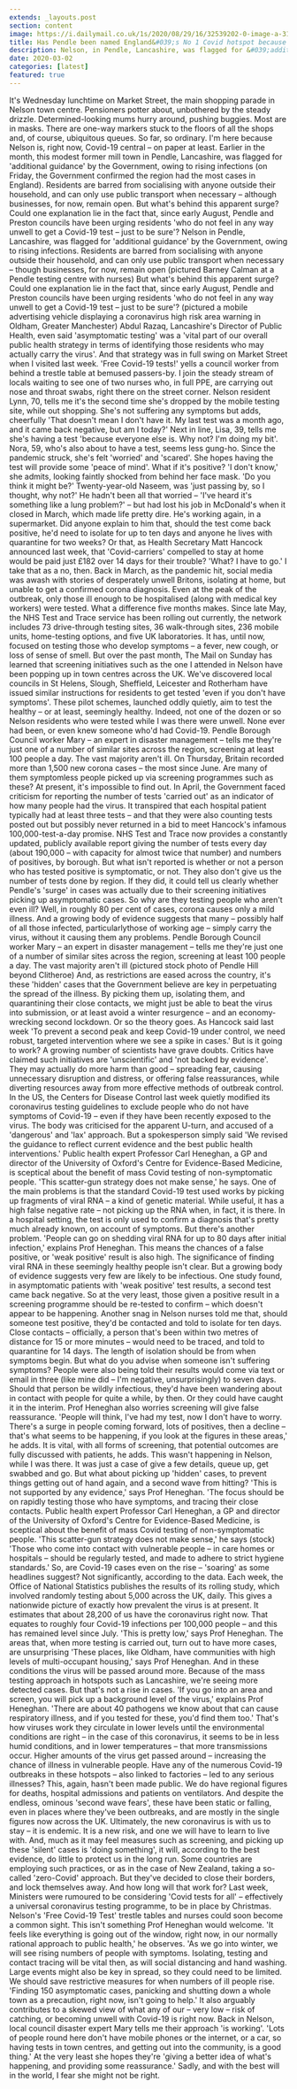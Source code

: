 ```yaml
---
extends: _layouts.post
section: content
image: https://i.dailymail.co.uk/1s/2020/08/29/16/32539202-0-image-a-31_1598714884863.jpg 
title: Has Pendle been named England&#039;s No 1 Covid hotspot because they&#039;re mass testing in the street? 
description: Nelson, in Pendle, Lancashire, was flagged for &#039;additional guidance&#039; by the Government, owing to rising infections (on Friday, the Government confirmed the region had the most cases in England). 
date: 2020-03-02 
categories: [latest] 
featured: true 
--- 
```

It&#039;s Wednesday lunchtime on Market Street, the main shopping parade in Nelson town centre. Pensioners potter about, unbothered by the steady drizzle. Determined-looking mums hurry around, pushing buggies.
Most are in masks. There are one-way markers stuck to the floors of all the shops and, of course, ubiquitous queues. So far, so ordinary. I&#039;m here because Nelson is, right now, Covid-19 central &ndash; on paper at least.
Earlier in the month, this modest former mill town in Pendle, Lancashire, was flagged for &#039;additional guidance&#039; by the Government, owing to rising infections (on Friday, the Government confirmed the region had the most cases in England).
Residents are barred from socialising with anyone outside their household, and can only use public transport when necessary &ndash; although businesses, for now, remain open.
But what&#039;s behind this apparent surge? Could one explanation lie in the fact that, since early August, Pendle and Preston councils have been urging residents &#039;who do not feel in any way unwell to get a Covid-19 test &ndash; just to be sure&#039;?
Nelson in Pendle, Lancashire, was flagged for &#039;additional guidance&#039; by the Government, owing to rising infections.&nbsp;Residents are barred from socialising with anyone outside their household, and can only use public transport when necessary &ndash; though businesses, for now, remain open (pictured Barney Calman at a Pendle testing centre with nurses)
But what&#039;s behind this apparent surge? Could one explanation lie in the fact that, since early August, Pendle and Preston councils have been urging residents &#039;who do not feel in any way unwell to get a Covid-19 test &ndash; just to be sure&#039;? (pictured a mobile advertising vehicle displaying a coronavirus high risk area warning in Oldham, Greater Manchester)
Abdul Razaq, Lancashire&#039;s Director of Public Health, even said &#039;asymptomatic testing&#039; was a &#039;vital part of our overall public health strategy in terms of identifying those residents who may actually carry the virus&#039;.
And that strategy was in full swing on Market Street when I visited last week.
&#039;Free Covid-19 tests!&#039; yells a council worker from behind a trestle table at bemused passers-by. I join the steady stream of locals waiting to see one of two nurses who, in full PPE, are carrying out nose and throat swabs, right there on the street corner.
Nelson resident Lynn, 70, tells me it&#039;s the second time she&#039;s dropped by the mobile testing site, while out shopping. She&#039;s not suffering any symptoms but adds, cheerfully &#039;That doesn&#039;t mean I don&#039;t have it. My last test was a month ago, and it came back negative, but am I today?&#039;
Next in line, Lisa, 39, tells me she&#039;s having a test &#039;because everyone else is. Why not? I&#039;m doing my bit&#039;. Nora, 59, who&#039;s also about to have a test, seems less gung-ho.
Since the pandemic struck, she&#039;s felt &#039;worried&#039; and &#039;scared&#039;. She hopes having the test will provide some &#039;peace of mind&#039;.
What if it&#039;s positive? &#039;I don&#039;t know,&#039; she admits, looking faintly shocked from behind her face mask. &#039;Do you think it might be?&#039;
Twenty-year-old Naseem, was &#039;just passing by, so I thought, why not?&#039; He hadn&#039;t been all that worried &ndash; &#039;I&#039;ve heard it&#039;s something like a lung problem?&#039; &ndash; but had lost his job in McDonald&#039;s when it closed in March, which made life pretty dire. He&#039;s working again, in a supermarket. Did anyone explain to him that, should the test come back positive, he&#039;d need to isolate for up to ten days and anyone he lives with quarantine for two weeks?
Or that, as Health Secretary Matt Hancock announced last week, that &#039;Covid-carriers&#039; compelled to stay at home would be paid just &pound;182 over 14 days for their trouble?
&#039;What? I have to go.&#039; I take that as a no, then.
Back in March, as the pandemic hit, social media was awash with stories of desperately unwell Britons, isolating at home, but unable to get a confirmed corona diagnosis. Even at the peak of the outbreak, only those ill enough to be hospitalised (along with medical key workers) were tested. What a difference five months makes. Since late May, the NHS Test and Trace service has been rolling out currently, the network includes 73 drive-through testing sites, 36 walk-through sites, 236 mobile units, home-testing options, and five UK laboratories.
It has, until now, focused on testing those who develop symptoms &ndash; a fever, new cough, or loss of sense of smell. But over the past month, The Mail on Sunday has learned that screening initiatives such as the one I attended in Nelson have been popping up in town centres across the UK.
We&#039;ve discovered local councils in St Helens, Slough, Sheffield, Leicester and Rotherham have issued similar instructions for residents to get tested &#039;even if you don&#039;t have symptoms&#039;.
These pilot schemes, launched oddly quietly, aim to test the healthy &ndash; or at least, seemingly healthy. Indeed, not one of the dozen or so Nelson residents who were tested while I was there were unwell.
None ever had been, or even knew someone who&#039;d had Covid-19.
Pendle Borough Council worker Mary &ndash; an expert in disaster management &ndash; tells me they&#039;re just one of a number of similar sites across the region, screening at least 100 people a day. The vast majority aren&#039;t ill.
On Thursday, Britain recorded more than 1,500 new corona cases &ndash; the most since June.
Are many of them symptomless people picked up via screening programmes such as these? At present, it&#039;s impossible to find out.
In April, the Government faced criticism for reporting the number of tests &#039;carried out&#039; as an indicator of how many people had the virus. It transpired that each hospital patient typically had at least three tests &ndash; and that they were also counting tests posted out but possibly never returned in a bid to meet Hancock&#039;s infamous 100,000-test-a-day promise.
NHS Test and Trace now provides a constantly updated, publicly available report giving the number of tests every day (about 190,000 &ndash; with capacity for almost twice that number) and numbers of positives, by borough. But what isn&#039;t reported is whether or not a person who has tested positive is symptomatic, or not. They also don&#039;t give us the number of tests done by region. If they did, it could tell us clearly whether Pendle&#039;s &#039;surge&#039; in cases was actually due to their screening initiatives picking up asymptomatic cases.
So why are they testing people who aren&#039;t even ill? Well, in roughly 80 per cent of cases, corona causes only a mild illness. And a growing body of evidence suggests that many &ndash; possibly half of all those infected, particularlythose of working age &ndash; simply carry the virus, without it causing them any problems.
Pendle Borough Council worker Mary &ndash; an expert in disaster management &ndash; tells me they&#039;re just one of a number of similar sites across the region, screening at least 100 people a day. The vast majority aren&#039;t ill (pictured stock photo of Pendle Hill beyond&nbsp;Clitheroe)
And, as restrictions are eased across the country, it&#039;s these &#039;hidden&#039; cases that the Government believe are key in perpetuating the spread of the illness. By picking them up, isolating them, and quarantining their close contacts, we might just be able to beat the virus into submission, or at least avoid a winter resurgence &ndash; and an economy-wrecking second lockdown. Or so the theory goes.
As Hancock said last week &#039;To prevent a second peak and keep Covid-19 under control, we need robust, targeted intervention where we see a spike in cases.&#039;
But is it going to work? A growing number of scientists have grave doubts. Critics have claimed such initiatives are &#039;unscientific&#039; and &#039;not backed by evidence&#039;. They may actually do more harm than good &ndash; spreading fear, causing unnecessary disruption and distress, or offering false reassurances, while diverting resources away from more effective methods of outbreak control.
In the US, the Centers for Disease Control last week quietly modified its coronavirus testing guidelines to exclude people who do not have symptoms of Covid-19 &ndash; even if they have been recently exposed to the virus. The body was criticised for the apparent U-turn, and accused of a &#039;dangerous&#039; and &#039;lax&#039; approach. But a spokesperson simply said &#039;We revised the guidance to reflect current evidence and the best public health interventions.&#039;
Public health expert Professor Carl Heneghan, a GP and director of the University of Oxford&#039;s Centre for Evidence-Based Medicine, is sceptical about the benefit of mass Covid testing of non-symptomatic people. &#039;This scatter-gun strategy does not make sense,&#039; he says.
One of the main problems is that the standard Covid-19 test used works by picking up fragments of viral RNA &ndash; a kind of genetic material. While useful, it has a high false negative rate &ndash; not picking up the RNA when, in fact, it is there.
In a hospital setting, the test is only used to confirm a diagnosis that&#039;s pretty much already known, on account of symptoms.
But there&#039;s another problem. &#039;People can go on shedding viral RNA for up to 80 days after initial infection,&#039; explains Prof Heneghan.
This means the chances of a false positive, or &#039;weak positive&#039; result is also high.
The significance of finding viral RNA in these seemingly healthy people isn&#039;t clear. But a growing body of evidence suggests very few are likely to be infectious.
One study found, in asymptomatic patients with &#039;weak positive&#039; test results, a second test came back negative. So at the very least, those given a positive result in a screening programme should be re-tested to confirm &ndash; which doesn&#039;t appear to be happening.
Another snag in Nelson nurses told me that, should someone test positive, they&#039;d be contacted and told to isolate for ten days. Close contacts &ndash; officially, a person that&#039;s been within two metres of distance for 15 or more minutes &ndash; would need to be traced, and told to quarantine for 14 days. The length of isolation should be from when symptoms begin.
But what do you advise when someone isn&#039;t suffering symptoms? People were also being told their results would come via text or email in three (like mine did &ndash; I&#039;m negative, unsurprisingly) to seven days.
Should that person be wildly infectious, they&#039;d have been wandering about in contact with people for quite a while, by then. Or they could have caught it in the interim.
Prof Heneghan also worries screening will give false reassurance. &#039;People will think, I&#039;ve had my test, now I don&#039;t have to worry. There&#039;s a surge in people coming forward, lots of positives, then a decline &ndash; that&#039;s what seems to be happening, if you look at the figures in these areas,&#039; he adds. It is vital, with all forms of screening, that potential outcomes are fully discussed with patients, he adds. This wasn&#039;t happening in Nelson, while I was there. It was just a case of give a few details, queue up, get swabbed and go.
But what about picking up &#039;hidden&#039; cases, to prevent things getting out of hand again, and a second wave from hitting?
&#039;This is not supported by any evidence,&#039; says Prof Heneghan.
&#039;The focus should be on rapidly testing those who have symptoms, and tracing their close contacts.
Public health expert Professor Carl Heneghan, a GP and director of the University of Oxford&#039;s Centre for Evidence-Based Medicine, is sceptical about the benefit of mass Covid testing of non-symptomatic people. &#039;This scatter-gun strategy does not make sense,&#039; he says (stock)
&#039;Those who come into contact with vulnerable people &ndash; in care homes or hospitals &ndash; should be regularly tested, and made to adhere to strict hygiene standards.&#039;
So, are Covid-19 cases even on the rise &ndash; &#039;soaring&#039; as some headlines suggest? Not significantly, according to the data. Each week, the Office of National Statistics publishes the results of its rolling study, which involved randomly testing about 5,000 across the UK, daily. This gives a nationwide picture of exactly how prevalent the virus is at present. It estimates that about 28,200 of us have the coronavirus right now. That equates to roughly four Covid-19 infections per 100,000 people &ndash; and this has remained level since July.
&#039;This is pretty low,&#039; says Prof Heneghan. The areas that, when more testing is carried out, turn out to have more cases, are unsurprising &#039;These places, like Oldham, have communities with high levels of multi-occupant housing,&#039; says Prof Heneghan. And in these conditions the virus will be passed around more. Because of the mass testing approach in hotspots such as Lancashire, we&#039;re seeing more detected cases. But that&#039;s not a rise in cases.
&#039;If you go into an area and screen, you will pick up a background level of the virus,&#039; explains Prof Heneghan. &#039;There are about 40 pathogens we know about that can cause respiratory illness, and if you tested for these, you&#039;d find them too.&#039;
That&#039;s how viruses work they circulate in lower levels until the environmental conditions are right &ndash; in the case of this coronavirus, it seems to be in less humid conditions, and in lower temperatures &ndash; that more transmissions occur. Higher amounts of the virus get passed around &ndash; increasing the chance of illness in vulnerable people.
Have any of the numerous Covid-19 outbreaks in these hotspots &ndash; also linked to factories &ndash; led to any serious illnesses? This, again, hasn&#039;t been made public. We do have regional figures for deaths, hospital admissions and patients on ventilators. And despite the endless, ominous &#039;second wave fears&#039;, these have been static or falling, even in places where they&#039;ve been outbreaks, and are mostly in the single figures now across the UK.
Ultimately, the new coronavirus is with us to stay &ndash; it is endemic. It is a new risk, and one we will have to learn to live with. And, much as it may feel measures such as screening, and picking up these &#039;silent&#039; cases is &#039;doing something&#039;, it will, according to the best evidence, do little to protect us in the long run.
Some countries are employing such practices, or as in the case of New Zealand, taking a so-called &#039;zero-Covid&#039; approach. But they&#039;ve decided to close their borders, and lock themselves away. And how long will that work for?
Last week, Ministers were rumoured to be considering &#039;Covid tests for all&#039; &ndash; effectively a universal coronavirus testing programme, to be in place by Christmas.
Nelson&#039;s &#039;Free Covid-19 Test&#039; trestle tables and nurses could soon become a common sight. This isn&#039;t something Prof Heneghan would welcome. &#039;It feels like everything is going out of the window, right now, in our normally rational approach to public health,&#039; he observes.
&#039;As we go into winter, we will see rising numbers of people with symptoms. Isolating, testing and contact tracing will be vital then, as will social distancing and hand washing. Large events might also be key in spread, so they could need to be limited. We should save restrictive measures for when numbers of ill people rise.
&#039;Finding 150 asymptomatic cases, panicking and shutting down a whole town as a precaution, right now, isn&#039;t going to help.&#039;
It also arguably contributes to a skewed view of what any of our &ndash; very low &ndash; risk of catching, or becoming unwell with Covid-19 is right now.
Back in Nelson, local council disaster expert Mary tells me their approach &#039;is working&#039;. &#039;Lots of people round here don&#039;t have mobile phones or the internet, or a car, so having tests in town centres, and getting out into the community, is a good thing.&#039;
At the very least she hopes they&#039;re &#039;giving a better idea of what&#039;s happening, and providing some reassurance.&#039; Sadly, and with the best will in the world, I fear she might not be right.